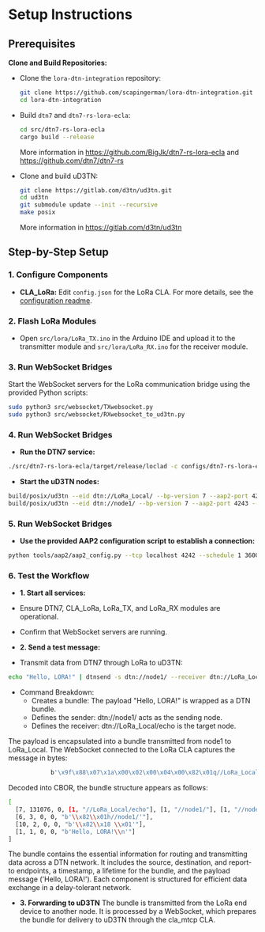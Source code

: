 # Setup Instructions

## Prerequisites
**Clone and Build Repositories:**
   - Clone the `lora-dtn-integration` repository:
     ```bash
     git clone https://github.com/scapingerman/lora-dtn-integration.git
     cd lora-dtn-integration
     ```
   - Build `dtn7` and `dtn7-rs-lora-ecla`:
     ```bash
     cd src/dtn7-rs-lora-ecla
     cargo build --release
     ```
     More information in https://github.com/BigJk/dtn7-rs-lora-ecla and https://github.com/dtn7/dtn7-rs
   
   - Clone and build uD3TN:
     ```bash
     git clone https://gitlab.com/d3tn/ud3tn.git
     cd ud3tn
     git submodule update --init --recursive
     make posix     
     ```

      More information in https://gitlab.com/d3tn/ud3tn

## Step-by-Step Setup

### 1. Configure Components

- **CLA_LoRa:**
  Edit `config.json` for the LoRa CLA. For more details, see the [configuration readme](../configs/readme_cfg.md).


### 2. Flash LoRa Modules

- Open `src/lora/LoRa_TX.ino` in the Arduino IDE and upload it to the transmitter module and `src/lora/LoRa_RX.ino` for the receiver module.

### 3. Run WebSocket Bridges

Start the WebSocket servers for the LoRa communication bridge using the provided Python scripts:

```bash
sudo python3 src/websocket/TXwebsocket.py
sudo python3 src/websocket/RXwebsocket_to_ud3tn.py
```

### 4. Run WebSocket Bridges
- **Run the DTN7 service:**
```bash
./src/dtn7-rs-lora-ecla/target/release/loclad -c configs/dtn7-rs-lora-ecla-config.json
```

- **Start the uD3TN nodes:**
```bash
build/posix/ud3tn --eid dtn://LoRa_Local/ --bp-version 7 --aap2-port 4242 --cla "mtcp:*,4224" -L 4
build/posix/ud3tn --eid dtn://node1/ --bp-version 7 --aap2-port 4243 --cla "mtcp:*,4225" -L 4
```

### 5. Run WebSocket Bridges
- **Use the provided AAP2 configuration script to establish a connection:**
```bash
python tools/aap2/aap2_config.py --tcp localhost 4242 --schedule 1 3600 100000 dtn://node1/ mtcp:localhost:4225
```

### 6. Test the Workflow

- **1. Start all services:**
- Ensure DTN7, CLA_LoRa, LoRa_TX, and LoRa_RX modules are operational.
- Confirm that WebSocket servers are running.

- **2. Send a test message:**
- Transmit data from DTN7 through LoRa to uD3TN:
```bash
echo "Hello, LORA!" | dtnsend -s dtn://node1/ --receiver dtn://LoRa_Local/echo
```
- Command Breakdown:
   - Creates a bundle: The payload "Hello, LORA!" is wrapped as a DTN bundle.
   - Defines the sender: dtn://node1/ acts as the sending node.
   - Defines the receiver: dtn://LoRa_Local/echo is the target node.


The payload is encapsulated into a bundle transmitted from node1 to LoRa_Local. The WebSocket connected to the LoRa CLA captures the message in bytes:
   ```bash
               b'\x9f\x88\x07\x1a\x00\x02\x00\x04\x00\x82\x01q//LoRa_Local/echo\x82\x01h//node1/\x82\x01h//node1/\x82\x1b\x00\x00\x00\xb6\xdaD\xf6\x94\x00\x1a\x006\xee\x80\x85\x06\x03\x00\x00K\x82\x01h//node1/\x85\n\x02\x00\x00D\x82\x18 \x01\x85\x01\x01\x00\x00MHello, LORA!\n\xff'
   ```

Decoded into CBOR, the bundle structure appears as follows:
   ```bash
   [
     [7, 131076, 0, [1, "//LoRa_Local/echo"], [1, "//node1/"], [1, "//node1/"], [785346000532, 0], 3600000],
     [6, 3, 0, 0, "b'\\x82\\x01h//node1/'"],
     [10, 2, 0, 0, "b'\\x82\\x18 \\x01'"],
     [1, 1, 0, 0, "b'Hello, LORA!\\n'"]
   ]
   ```
The bundle contains the essential information for routing and transmitting data across a DTN network. It includes the source, destination, and report-to endpoints, a timestamp, a lifetime for the bundle, and the payload message ('Hello, LORA!'). Each component is structured for efficient data exchange in a delay-tolerant network.


- **3. Forwarding to uD3TN**
The bundle is transmitted from the LoRa end device to another node. It is processed by a WebSocket, which prepares the bundle for delivery to uD3TN through the cla_mtcp CLA.

